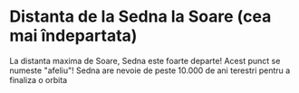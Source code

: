 # Distanta de la Sedna la Soare (cea mai îndepartata)

La distanta maxima de Soare, Sedna este foarte departe! Acest punct se numeste
"afeliu"! Sedna are nevoie de peste 10.000 de ani terestri pentru a finaliza o
orbita
